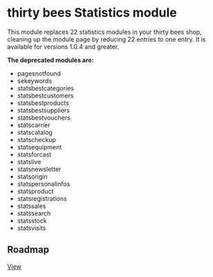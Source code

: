 # thirty bees Statistics module

This module replaces 22 statistics modules in your thirty bees shop, cleaning up the module page by reducing 22 entries to one entry. It is available for versions 1.0.4 and greater.

**The deprecated modules are:**

* pagesnotfound
* sekeywords
* statsbestcategories
* statsbestcustomers
* statsbestproducts
* statsbestsuppliers
* statsbestvouchers
* statscarrier
* statscatalog
* statscheckup
* statsequipment
* statsforcast
* statslive
* statsnewsletter
* statsorigin
* statspersonalinfos
* statsproduct
* statsregistrations
* statssales
* statssearch
* statsstock
* statsvisits

## Roadmap

[View](https://github.com/thirtybees/statsmodule/blob/master/Roadmap.md)